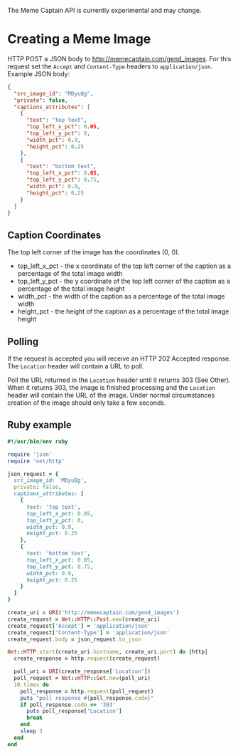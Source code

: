 The Meme Captain API is currently experimental and may change.

# Creating a Meme Image

HTTP POST a JSON body to http://memecaptain.com/gend_images. For this
request set the `Accept` and `Content-Type` headers to `application/json`.
Example JSON body:

```json
{
  "src_image_id": "MDyuQg",
  "private": false,
  "captions_attributes": [
    {
      "text": "top text",
      "top_left_x_pct": 0.05,
      "top_left_y_pct": 0,
      "width_pct": 0.9,
      "height_pct": 0.25
    },
    {
      "text": "bottom text",
      "top_left_x_pct": 0.05,
      "top_left_y_pct": 0.75,
      "width_pct": 0.9,
      "height_pct": 0.25
    }
  ]
}
```

## Caption Coordinates

The top left corner of the image has the coordinates (0, 0).

- top_left_x_pct - the x coordinate of the top left corner of the caption as a percentage of the total image width
- top_left_y_pct - the y coordinate of the top left corner of the caption as a percentage of the total image height
- width_pct - the width of the caption as a percentage of the total image width
- height_pct - the height of the caption as a percentage of the total image height

## Polling

If the request is accepted you will receive an HTTP 202 Accepted response.
The `Location` header will contain a URL to poll.

Poll the URL returned in the `Location` header until it returns 303 (See
Other). When it returns 303, the image is finished processing and the
`Location` header will contain the URL of the image. Under normal
circumstances creation of the image should only take a few seconds.

## Ruby example

```ruby
#!/usr/bin/env ruby

require 'json'
require 'net/http'

json_request = {
  src_image_id: 'MDyuQg',
  private: false,
  captions_attributes: [
    {
      text: 'top text',
      top_left_x_pct: 0.05,
      top_left_y_pct: 0,
      width_pct: 0.9,
      height_pct: 0.25
    },
    {
      text: 'bottom text',
      top_left_x_pct: 0.05,
      top_left_y_pct: 0.75,
      width_pct: 0.9,
      height_pct: 0.25
    }
  ]
}

create_uri = URI('http://memecaptain.com/gend_images')
create_request = Net::HTTP::Post.new(create_uri)
create_request['Accept'] = 'application/json'
create_request['Content-Type'] = 'application/json'
create_request.body = json_request.to_json

Net::HTTP.start(create_uri.hostname, create_uri.port) do |http|
  create_response = http.request(create_request)

  poll_uri = URI(create_response['Location'])
  poll_request = Net::HTTP::Get.new(poll_uri)
  10.times do
    poll_response = http.request(poll_request)
    puts "poll response #{poll_response.code}"
    if poll_response.code == '303'
      puts poll_response['Location']
      break
    end
    sleep 3
  end
end
```
